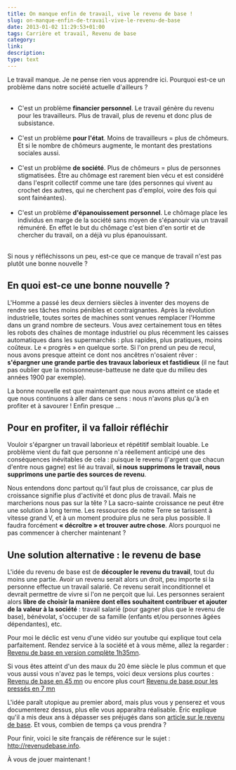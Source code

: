 ```yaml
---
title: On manque enfin de travail, vive le revenu de base !
slug: on-manque-enfin-de-travail-vive-le-revenu-de-base
date: 2013-01-02 11:29:53+01:00
tags: Carrière et travail, Revenu de base
category: 
link: 
description: 
type: text
---
```


<p><p>Le travail manque. Je ne pense rien vous apprendre ici. Pourquoi est-ce un problème dans notre société actuelle d'ailleurs ?</p></p>

<p><ul><br /><li>C'est un problème <strong>financier personnel</strong>. Le travail génère du revenu pour les travailleurs. Plus de travail, plus de revenu et donc plus de subsistance.</li><br /><li>C'est un problème <strong>pour l'état</strong>. Moins de travailleurs = plus de chômeurs. Et si le nombre de chômeurs augmente, le montant des prestations sociales aussi.</li><br />
<!-- TEASER_END -->
<li>C'est un problème <strong>de société</strong>. Plus de chômeurs = plus de personnes stigmatisées. Être au chômage est rarement bien vécu et est considéré dans l'esprit collectif comme une tare (des personnes qui vivent au crochet des autres, qui ne cherchent pas d'emploi, voire des fois qui sont fainéantes).</li><br /><li>C'est un problème <strong>d'épanouissement personnel</strong>. Le chômage place les individus en marge de la société sans moyen de s'épanouir via un travail rémunéré. En effet le but du chômage c'est bien d'en sortir et de chercher du travail, on a déjà vu plus épanouissant.</li><br /></ul></p>

<p><p>Si nous y réfléchissons un peu, est-ce que ce manque de travail n'est pas plutôt une bonne nouvelle ?</p></p>

<p><h2>En quoi est-ce une bonne nouvelle ?</h2></p>

<p><p>L'Homme a passé les deux derniers siècles à inventer des moyens de rendre ses tâches moins pénibles et contraignantes. Après la révolution industrielle, toutes sortes de machines sont venues remplacer l'Homme dans un grand nombre de secteurs. Vous avez certainement tous en têtes les robots des chaînes de montage industriel ou plus récemment les caisses automatiques dans les supermarchés : plus rapides, plus pratiques, moins coûteux. Le « progrès » en quelque sorte. Si l'on prend un peu de recul, nous avons presque atteint ce dont nos ancêtres n'osaient rêver : <strong>s'épargner une grande partie des travaux laborieux et fastidieux</strong> (il ne faut pas oublier que la moissonneuse-batteuse ne date que du milieu des années 1900 par exemple).</p></p>

<p><p>La bonne nouvelle est que maintenant que nous avons atteint ce stade et que nous continuons à aller dans ce sens : nous n'avons plus qu'à en profiter et à savourer ! Enfin presque ...</p></p>

<p><h2>Pour en profiter, il va falloir réfléchir</h2></p>

<p><p>Vouloir s'épargner un travail laborieux et répétitif semblait louable. Le problème vient du fait que personne n'a réellement anticipé une des conséquences inévitables de cela : puisque le revenu (l'argent que chacun d'entre nous gagne) est lié au travail, <strong>si nous supprimons le travail, nous supprimons une partie des sources de revenu</strong>.</p></p>

<p><p>Nous entendons donc partout qu'il faut plus de croissance, car plus de croissance signifie plus d'activité et donc plus de travail. Mais ne marcherions nous pas sur la tête ? La sacro-sainte croissance ne peut être une solution à long terme. Les ressources de notre Terre se tarissent à vitesse grand V, et à un moment produire plus ne sera plus possible. Il faudra forcément <strong>« décroître » et trouver autre chose</strong>. Alors pourquoi ne pas commencer à chercher maintenant ?</p></p>

<p><h2>Une solution alternative : le revenu de base</h2></p>

<p><p>L'idée du revenu de base est de <strong>découpler le revenu du travail</strong>, tout du moins une partie. Avoir un revenu serait alors un droit, peu importe si la personne effectue un travail salarié. Ce revenu serait inconditionnel et devrait permettre de vivre si l'on ne perçoit que lui. Les personnes seraient alors <strong>libre de choisir la manière dont elles souhaitent contribuer et ajouter de la valeur à la société</strong> : travail salarié (pour gagner plus que le revenu de base), bénévolat, s'occuper de sa famille (enfants et/ou personnes âgées dépendantes), etc.</p></p>

<p><p>Pour moi le déclic est venu d'une vidéo sur youtube qui explique tout cela parfaitement. Rendez service à la société et à vous même, allez la regarder : <a href="https://www.youtube.com/watch?v=-cwdVDcm-Z0">Revenu de base en version complète 1h35mn</a>.</p></p>

<p><p>Si vous êtes atteint d'un des maux du 20 ème siècle le plus commun et que vous aussi vous n'avez pas le temps, voici deux versions plus courtes :<br /><a href="https://www.youtube.com/watch?v=FCp-B_3Pi1I">Revenu de base en 45 mn</a> ou encore plus court <a href="https://www.youtube.com/watch?v=1sw-w_C8334">Revenu de base pour les pressés en 7 mn</a></p></p>

<p><p>L'idée paraît utopique au premier abord, mais plus vous y penserez et vous documenterez dessus, plus elle vous apparaîtra réalisable. Éric explique qu'il a mis deux ans à dépasser ses préjugés dans son <a href="http://n.survol.fr/n/revenu-de-base">article sur le revenu de base</a>. Et vous, combien de temps ça vous prendra ?</p></p>

<p><p>Pour finir, voici le site français de référence sur le sujet : <a href="http://revenudebase.info">http://revenudebase.info</a>.</p></p>

<p><p>À vous de jouer maintenant !</p></p>
